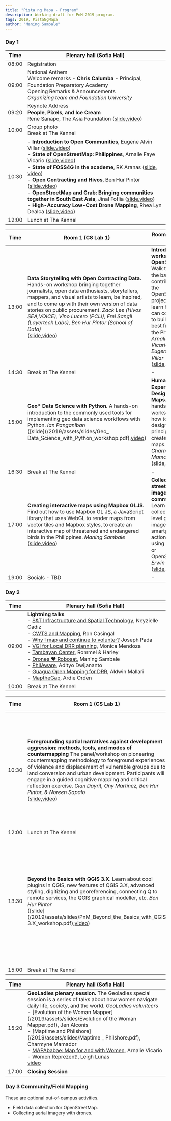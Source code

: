 ```yaml
---
title: "Pista ng Mapa - Program"
description: Working draft for PnM 2019 program.
tags: 2019, PistaNgMapa
author: "Maning Sambale"
---
```

### Day 1

| Time | Plenary hall (Sofia Hall)
|---|---|
| 08:00 | Registration |
| 09:00 | National Anthem<br>Welcome remarks - **Chris Calumba** - Principal, Foundation Preparatory Academy  <br>Opening Remarks & Announcements <br> *Organizing team and Foundation University* |
| 09:20 | Keynote Address <br> **People, Pixels, and Ice Cream** <br>Rene Sanapo, The Asia Foundation ([slide](/2019/assets/slides/1_Rene_Sanapo_Pixels-and-People.pdf),[video]())|
| 10:00 | Group photo <br> Break at The Kennel |
| 10:30 | - **Introduction to Open Communities**, Eugene Alvin Villar ([slide](/2019/assets/slides/2_Eugene_Alvin_Villar_Intro-Open-Communities.pdf),[video]()) <br> - **State of OpenStreetMap: Philippines**, Arnalie Faye Vicario ([slide](/2019/assets/slides/3_Arnalie_Vicario_State-of-OpenStreetMap-Philippines.pdf),[video]())<br> - **State of FOSS4G in the academe**, RK Aranas ([slide](/2019/assets/slides/4_RK_Aranas_State-of-FOSS4G-in-the-academe.pdf), [video]())<br> - **Open Contracting and Hivos**, Ben Hur Pintor ([slide](/2019/assets/slides/5_Ben_Hur_Pinto_Open-Contracting-FOSS4G.pdf),[video]())<br> - **OpenStreetMap and Grab: Bringing communities together in South East Asia**, Jinal Foflia ([slide](/2019/assets/slides/6_GRAB_OpenStreetMap-and-Grab-Bringing-communities-together-in-SouthEastAsia,.pdf),[video]())<br> - **High-Accuracy Low-Cost Drone Mapping**, Rhea Lyn Dealca ([slide](/2019/assets/slides/7_Rhea-Lyn_Dealca_Drone-Supported-Surveys.pdf),[video]())<br> |
| 12:00 | Lunch at The Kennel|

| **Time** | **Room 1 (CS Lab 1)** | **Room 2 (CS Lab 2)** | **Room 3 (IT Room)** |
|----------|---------------|--------|--------|
| 13:00 | **Data Storytelling with Open Contracting Data.**  Hands-on workshop bringing together journalists, open data enthusiasts, storytellers,  mappers, and visual artists to learn, be inspired, and to come up with their own version of data stories on public procurement. *Zack Lee (Hivos SEA,VOICE), Vino Lucero (PCIJ), Frei Sangil (Layertech Labs), Ben Hur Pintor (School of Data)*<br>([slide](/2019/assets/slides/),[video]()) | **Introduction workshop to OpenStreetMap.** Walk through the basics of contributing to the OpenStreetMap project, and learn how you can contribute to building the best free map of the Philippines.  *Arnalie Faye Vicario & Eugene Alvin Villar* <br>([slide](/2019/assets/slides/PnM_IntrotoOSM_workshop.pdf),[video]())| - |
| 14:30 | Break at The Kennel | - | - |
| 15:00 | **Geo&ast; Data Science with Python.** A hands-on introduction to the commonly used tools for implementing geo data science workflows with Python.  *Ian Panganiban* <br>([slide](/2019/assets/slides/Geo_ Data_Science_with_Python_workshop.pdf),[video]())| **Human Experience Design for Maps.**  A quick hands-on workshop on how to use design thinking principles to create better maps. *Charmyne Mamador* <br>([slide](/2019/assets/slides/HEX_for_better_maps_workshop.pdf),[video]())| **OpenStreetMap Mapathon** <br> Mapping the fire stations of Negros Island *MapAm💜re* <br>([slide](/2019/assets/slides/PnM19-mapathon-negros-visayas-fire-station-mapping_workshop.pdf),[video]())|
| 16:30 | Break at The Kennel | - | - |
| 17:00 | **Creating interactive maps using Mapbox GLJS.**  Find out how to use Mapbox GL JS, a JavaScript library that uses WebGL to render maps from vector tiles and Mapbox styles, to create an interactive map of threatened and endangered birds in the Philippines.  *Maning Sambale* <br>([slide](https://maning.github.io/birds-mpbx-gljs/),[video]())| **Collecting street-level imagery for the commons.**  Learn how to collect street-level ground imagery using smartphone or action cameras, using Mapillary or OpenStreetCam.  *Erwin Olario* <br>([slide](/2019/assets/slides/PnM19_street-level-imagery-collection-mapillary-olario_workshop.pdf),[video]())| **OpenStreetMap Mapathon** Mapping pedestrian crossings with Pic4Review<br>*Rally de Leon* <br>([slide](/2019/assets/slides/PistaNgMapa2019_Mapathon_Pic4Review_workshop.pdf), [](video)) |
| 19:00 | Socials - TBD | - |

### Day 2

| Time | Plenary hall (Sofia Hall)
|---------------|-----------------------------------|
| 09:00 |**Lightning talks** <br>- [S&T Infrastructure and Spatial Technology](/2019/assets/slides/Neyzielle_Cadiz_lightning.pdf), Neyzielle Cadiz <br>- [CWTS and Mapping](/2019/assets/slides/), Ron Casingal <br>- [Why I map and continue to volunter?](/2019/assets/slides/Joseph_Pada_lightning.pdf) Joseph Pada<br>- [VGI for Local DRR planning](/2019/assets/slides/Monica_Mendoza_lightning.pdf), Monica Mendoza<br>- [Tambayan Center](/2019/assets/slides/Tambayan_Center_lightning.pdf), Rommel & Harley<br>- [Drones :heart: Robosat](https://github.com/maning/talkingpoints/issues/6), Maning Sambale <br>- [PhilAware](/2019/assets/slides/Adityo_philaware_lightning.pdf), Adityo Dwijananto<br>- [Guagua Open Mapping for DRR](/2019/assets/slides/Aldwin_Mallari_lightning.pdf), Aldwin Mallari<br>- [MaptheGap](https://stories.thinkingmachin.es/mapthegap/), Ardie Orden| 
| 10:00 | Break at The Kennel |

| **Time** | **Room 1 (CS Lab 1)** | **Room 2 (CS Lab 2)** | **Room 3 (IT Room)** |
|----------|---------------|--------|--------|
| 10:30 | **Foregrounding spatial narratives against development aggression: methods, tools, and modes of countermapping** The panel/workshop on pioneering countermapping methodology to foreground experiences of violence and displacement of vulnerable groups due to land conversion and urban development. Participants will engage in a guided cognitive mapping and critical reflection exercise. *Cian Dayrit, Ony Martinez, Ben Hur Pintor, & Noreen Sapalo* <br>([slide](/2019/assets/slides/PnM_Counter-mappingXFOSS4G_workshop.pdf),[video]()) | **"DIY" imagery collection for mapping.**  This workshop introduces how to use high resolution imagery collected from off-the-shelf UAV devices for mapping in OpenStreetMap.  *Leonard Soriano, Ian Gongona, & Leigh Lunas* <br>([slide](/2019/assets/slides/PnM_DIY_Drone_Mapping_workshop.pdf),[video]())| **OpenStreetMap Mapathon** <br> *Humanitarian OpenStreetMap Team (HOT)* <br>([slide](/2019/assets/slides/),[video]())|
| 12:00  | Lunch at The Kennel| - | - |
| 13:30  | **Beyond the Basics with QGIS 3.X**. Learn about cool plugins in QGIS, new features of QGIS 3.X, advanced styling, digitizing and georeferencing, connecting Q to remote services, the QGIS graphical modeller, etc. *Ben Hur Pintor* <br>([slide](/2019/assets/slides/PnM_Beyond_the_Basics_with_QGIS 3.X_workshop.pdf),[video]()) | **Datamining OpenStreetMap with Overpass Turbo.**  A hands-on crash course on web-based geodata mining, plus quick-and-dirty maps. No OpenStreetMap experience required. *Erwin Olario*  <br>([slide](/2019/assets/slides/PnM19-data-mining-overpass-turbo-olario_workshop.pdf),[video]())| **When women map.**  The Geoladies-led workshop will engage women to tell their stories and map places, spaces, and experiences that shaped them. Participants will form groups, exchange ideas, and map places using ID editor. *GeoLadies volunteers* <br>([slide](/2019/assets/slides/1_PnM_Geoladies-Workshop.pdf),[video]())|
| 15:00 | Break at The Kennel | - | - |


| Time | Plenary hall (Sofia Hall)
|---------------|-----------------------------------|
| 15:20 | **GeoLadies plenary session.** The Geoladies special session is a series of talks about how women navigate daily life, society, and the world. *GeoLadies volunteers* <br> - [Evolution of the Woman Mapper](/2019/assets/slides/Evolution of the Woman Mapper.pdf), Jen Alconis <br> - [Maptime and Philshore](/2019/assets/slides/Maptime _ Philshore.pdf), Charmyne Mamador <br> - [MAPAbabae: Map for and with Women](/2019/assets/slides/PnM_GeoladiesPlenary_MAPAbaba_Nalie.pdf), Arnalie Vicario<br> - [Women Reprezent!](/2019/assets/slides/PnM_Geoladies_Plenary_LeighLunas.pdf), Leigh Lunas <br> [video]()
|17:00 | **Closing Session** |

### Day 3 Community/Field Mapping

These are optional out-of-campus activities.
* Field data collection for OpenStreetMap. 
* Collecting aerial imagery with drones. 


